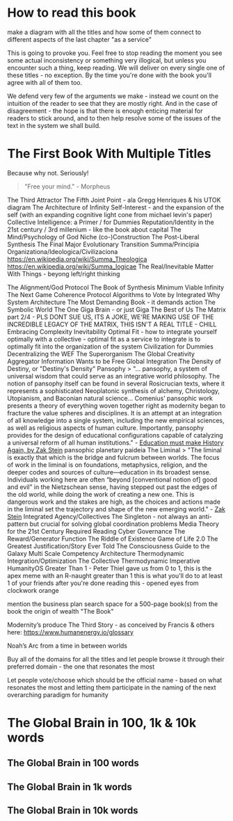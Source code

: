 
# How to read this book

make a diagram with all the titles and how some of them connect to different aspects of the last chapter "as a service"

This is going to provoke you. Feel free to stop reading the moment you see some actual inconsistency or something very illogical, but unless you encounter such a thing, keep reading. We will deliver on every single one of these titles - no exception. By the time you're done with the book you'll agree with all of them too.

We defend very few of the arguments we make - instead we count on the intuition of the reader to see that they are mostly right. And in the case of disagreement - the hope is that there is enough enticing material for readers to stick around, and to then help resolve some of the issues of the text in the system we shall build.

# The First Book With Multiple Titles

Because why not. Seriously!

> "Free your mind." - Morpheus

The Third Attractor
The Fifth Joint Point - ala Gregg Henriques & his UTOK diagram
The Architecture of Infinity
Self-Interest - and the expansion of the self (with an expanding cognitive light cone from michael levin's paper)
Collective Intelligence: a Primer / for Dummies
Reputation/Identity in the 21st century / 3rd millenium - like the book about capital
The Mind/Psychology of God
Niche (co-)Construction
The Post-Liberal Synthesis
The Final Major Evolutionary Transition
Summa/Principia Organizationa/Ideologica/Civilizaciona
https://en.wikipedia.org/wiki/Summa_Theologica
https://en.wikipedia.org/wiki/Summa_logicae
The Real/Inevitable Matter With Things - beyong left/right thinking

The Alignment/God Protocol
The Book of Synthesis
Minimum Viable Infinity
The Next Game
Coherence Protocol
Algorithms to Vote by
Integrated Why
System Architecture
The Most Demanding Book - it demands action
The Symbolic World
The One
Giga Brain - or just Giga
The Best of Us
The Matrix part 2/4 - PLS DONT SUE US, ITS A JOKE, WE'RE MAKING USE OF THE INCREDIBLE LEGACY OF THE MATRIX, THIS ISN'T A REAL TITLE - CHILL
Embracing Complexity
Inevitability
Optimal Fit - how to integrate yourself optimally with a collective - optimal fit as a service
to integrate is to optimally fit into the organization of the system
Civilization for Dummies
Decentralizing the WEF
The Superorganism
The Global Creativity Aggregator
Information Wants to be Free
Global Integration
The Density of Destiny, or "Destiny's Density"
Pansophy
    > "... pansophy, a system of universal wisdom that could serve as an integrative world philosophy. The notion of pansophy itself can be found in several Rosicrucian texts, where it represents a sophisticated Neoplatonic synthesis of alchemy, Christology, Utopianism, and Baconian natural science... Comenius’ pansophic work presents a theory of everything woven together right as modernity began to fracture the value spheres and disciplines. It is an attempt at an integration of all knowledge into a single system, including the new empirical sciences, as well as religious aspects of human culture. Importantly, pansophy provides for the design of educational configurations capable of catalyzing a universal reform of all human institutions." - [Education must make History Again, by Zak Stein](https://systems-souls-society.com/education-must-make-history-again/)
pansophic planetary paideia
The Liminal
    > "The liminal is exactly that which is the bridge and fulcrum between worlds. The focus of work in the liminal is on foundations, metaphysics, religion, and the deeper codes and sources of culture—education in its broadest sense. Individuals working here are often “beyond [conventional notion of] good and evil” in the Nietzschean sense, having stepped out past the edges of the old world, while doing the work of creating a new one. This is dangerous work and the stakes are high, as the choices and actions made in the liminal set the trajectory and shape of the new emerging world." - [Zak Stein](https://systems-souls-society.com/education-must-make-history-again/)
Integrated Agency/Collectives
The Singleton - not always an anti-pattern but crucial for solving global coordination problems
Media Theory for the 21st Century
Required Reading
Cyber Governance
The Reward/Generator Function
The Riddle of Existence
Game of Life 2.0
The Greatest Justification/Story Ever Told
The Consciousness Guide to the Galaxy
Multi Scale Competency Architecture
Thermodynamic Integration/Optimization
The Collective Thermodynamic Imperative
HumanityOS
Greater Than 1 - Peter Thiel gave us from 0 to 1, this is the apex meme with an R-naught greater than 1
    this is what you'll do to at least 1 of your friends after you're done reading this - opened eyes from clockwork orange

mention the business plan search space for a 500-page book(s) from the book the origin of wealth
"The Book"

Modernity’s produce
The Third Story - as conceived by Francis & others here: https://www.humanenergy.io/glossary

Noah’s Arc from a time in between worlds

Buy all of the domains for all the titles and let people browse it through their preferred domain - the one that resonates the most

Let people vote/choose which should be the official name - based on what resonates the most and letting them participate in the naming of the next overarching paradigm for humanity

# The Global Brain in 100, 1k & 10k words



## The Global Brain in 100 words



## The Global Brain in 1k words



## The Global Brain in 10k words


